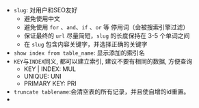 - `slug`: 对用户和SEO友好
  - 避免使用中文
  - 避免使用 `for` 、`and`、`if` 、`or` 等 停用词（会被搜索引擎过滤）
  - 保证最终的 `url` 尽量简短，`slug` 的长度保持在 3-5 个单词之间
  - 在 `slug` 包含内容关键字，并选择正确的关键字
- `show index from table_name`: 显示添加的索引名
- `KEY`与`INDEX`同义, 都可以建立索引, 建议不要有相同的数据, 方便查询
  - KEY | INDEX: MUL
  - UNIQUE: UNI
  - PRIMARY KEY: PRI
- `truncate tablename`:会清空表的所有记录，并且使自增的id重置。
- 